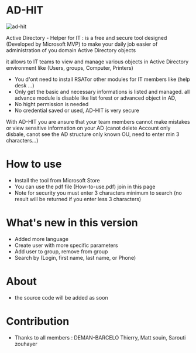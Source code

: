 # AD-HIT

![ad-hit](https://user-images.githubusercontent.com/49924401/144876038-e950033e-428b-484c-9189-55b4f26675a1.gif)

Active Directory - Helper for IT : is a free and secure tool designed (Developed by Microsoft MVP) to make your daily job easier of administration of you domain Active Directory objects

it allows to IT teams to view and manage various objects in Active Directory environment like (Users, groups, Computer, Printers)

* You d'ont need to install RSATor other modules for IT members like (help desk ...)
* Only get the basic and necessary informations is listed and managed. all advance module is disable like list forest or advanced object in AD, 
* No hight permission is needed
* No credential saved or used, AD-HIT is very secure

With AD-HIT you are ansure that your team members cannot make mistakes or view sensitive information on your AD (canot delete Account only disbale, canot see the AD structure only known OU, need to enter min 3 characters...)

# How to use 
* Install the tool from Microsoft Store
* You can use the pdf file (How-to-use.pdf) join in this page
* Note for security you must enter 3 characters minimum to search (no result will be returned if you enter less 3 characters)

# What's new in this version

* Added more language 
* Create user with more specific parameters
* Add user to group, remove from group
* Search by (Login, first name, last name, or Phone)

# About 

* the source code will be added as soon

# Contribution 

* Thanks to all members : DEMAN-BARCELO Thierry, Matt souin, Sarouti zouhayer
